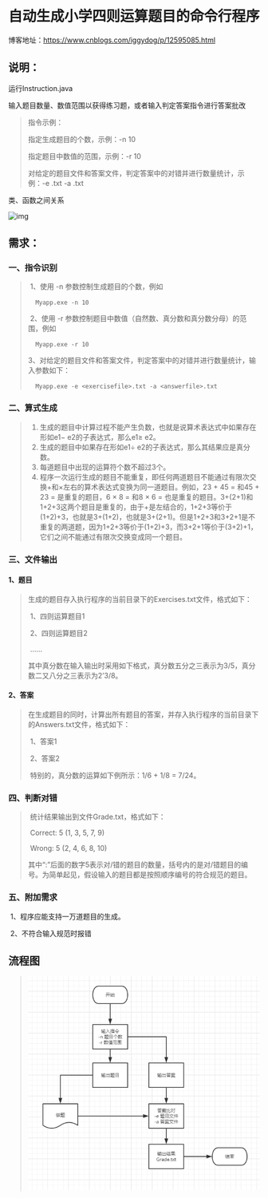 # 自动生成小学四则运算题目的命令行程序

博客地址：https://www.cnblogs.com/iggydog/p/12595085.html

## 说明：

运行Instruction.java

输入题目数量、数值范围以获得练习题，或者输入判定答案指令进行答案批改

> 指令示例：
>
> 指定生成题目的个数，示例：-n 10 
>
> 指定题目中数值的范围，示例：-r 10
>
> 对给定的题目文件和答案文件，判定答案中的对错并进行数量统计，示例：-e <exercisefile>.txt -a <answerfile>.txt

类、函数之间关系

![img](https://img2020.cnblogs.com/blog/1960332/202003/1960332-20200331102510536-1579429512.png)

## 需求：

### 	一、指令识别

> ​	1、使用 -n 参数控制生成题目的个数，例如 
>
> ```
> 	Myapp.exe -n 10
> ```
>
> ​	2、使用 -r 参数控制题目中数值（自然数、真分数和真分数分母）的范围，例如
>
> 		Myapp.exe -r 10
>
> ​	3、对给定的题目文件和答案文件，判定答案中的对错并进行数量统计，输入参数如下：
>
> 		Myapp.exe -e <exercisefile>.txt -a <answerfile>.txt



### 	二、算式生成

> 1. 生成的题目中计算过程不能产生负数，也就是说算术表达式中如果存在形如e1− e2的子表达式，那么e1≥ e2。
> 2. 生成的题目中如果存在形如e1÷ e2的子表达式，那么其结果应是真分数。
> 3. 每道题目中出现的运算符个数不超过3个。
> 4. 程序一次运行生成的题目不能重复，即任何两道题目不能通过有限次交换+和×左右的算术表达式变换为同一道题目。例如，23 + 45 = 和45 + 23 = 是重复的题目，6 × 8 = 和8 × 6 = 也是重复的题目。3+(2+1)和1+2+3这两个题目是重复的，由于+是左结合的，1+2+3等价于(1+2)+3，也就是3+(1+2)，也就是3+(2+1)。但是1+2+3和3+2+1是不重复的两道题，因为1+2+3等价于(1+2)+3，而3+2+1等价于(3+2)+1，它们之间不能通过有限次交换变成同一个题目。



### 三、文件输出

#### 	1、题目

> ​	生成的题目存入执行程序的当前目录下的Exercises.txt文件，格式如下： 
>
> ​		1、四则运算题目1
>
> ​		2、四则运算题目2
>
> ​		……
>
> ​	其中真分数在输入输出时采用如下格式，真分数五分之三表示为3/5，真分数二又八分之三表示为2’3/8。



#### 	2、答案

> ​	在生成题目的同时，计算出所有题目的答案，并存入执行程序的当前目录下的Answers.txt文件，格式如下：
>
>  
>
> ​		1、答案1
>
> ​		2、答案2
>
>  
>
> ​	特别的，真分数的运算如下例所示：1/6 + 1/8 = 7/24。



### 四、判断对错

> ​	统计结果输出到文件Grade.txt，格式如下：
>
>  
>
> ​		Correct: 5 (1, 3, 5, 7, 9)
>
> ​		Wrong: 5 (2, 4, 6, 8, 10)
>
>  
>
> ​	其中“:”后面的数字5表示对/错的题目的数量，括号内的是对/错题目的编号。为简单起见，假设输入的题目都是按照顺序编号的符合规范的题目。



### 五、附加需求

​	1、程序应能支持一万道题目的生成。

​	2、不符合输入规范时报错





## 流程图

> ![image-20200320220122600](图片/image-20200320220122600.png)
